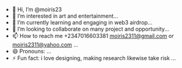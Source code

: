 - 👋 Hi, I’m @moiris23
- 👀 I’m interested in art and entertainment...
- 🌱 I’m currently learning and engaging in web3 airdrop...
- 💞️ I’m looking to collaborate on many project and opportunity...
- 📫 How to reach me +2347016603381 moiris2311@gmail.com or moiris2311@yahoo.com ...
- 😄 Pronouns: ...
- ⚡ Fun fact: i love designing, making research likewise take risk ...

<!---
moiris23/moiris23 is a ✨ special ✨ repository because its `README.md` (this file) appears on your GitHub profile.
You can click the Preview link to take a look at your changes.
--->
